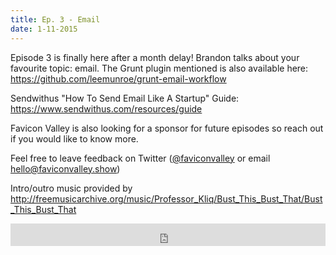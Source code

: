 ```yaml
---
title: Ep. 3 - Email
date: 1-11-2015
---
```


Episode 3 is finally here after a month delay! Brandon talks about your favourite topic: email. The Grunt plugin mentioned is also available here: <https://github.com/leemunroe/grunt-email-workflow>

Sendwithus "How To Send Email Like A Startup" Guide: <https://www.sendwithus.com/resources/guide>

Favicon Valley is also looking for a sponsor for future episodes so reach out if you would like to know more.

Feel free to leave feedback on Twitter ([@faviconvalley](https://twitter.com/faviconvalley) or email hello@faviconvalley.show)

Intro/outro music provided by <http://freemusicarchive.org/music/Professor_Kliq/Bust_This_Bust_That/Bust_This_Bust_That>

<iframe frameborder='0' height='36px' scrolling='no' seamless src='https://simplecast.fm/e/19586?style=dark' width='100%'></iframe>

